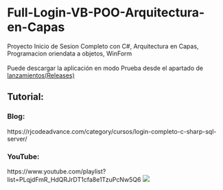 # Full-Login-VB-POO-Arquitectura-en-Capas

Proyecto Inicio de Sesion Completo con C#, Arquitectura en Capas, Programacion oriendata a objetos, WinForm</br></br>
Puede descargar la aplicación en modo Prueba desde el apartado de <a href="https://github.com/RJCodeAdvance/Full-Login-C--POO-Arquitectura-en-Capas/releases">lanzamientos(Releases)</a>
<h2>Tutorial:</h2>
<h3>Blog:</h3>
https://rjcodeadvance.com/category/cursos/login-completo-c-sharp-sql-server/
<h3>YouTube:</h3>
https://www.youtube.com/playlist?list=PLqjdFmR_HdQRJrDT1cfa8e1TzuPcNw5Q6
<img src="https://rjcodeadvance.com/wp-content/uploads/2019/08/Login-Disign-2.png">

